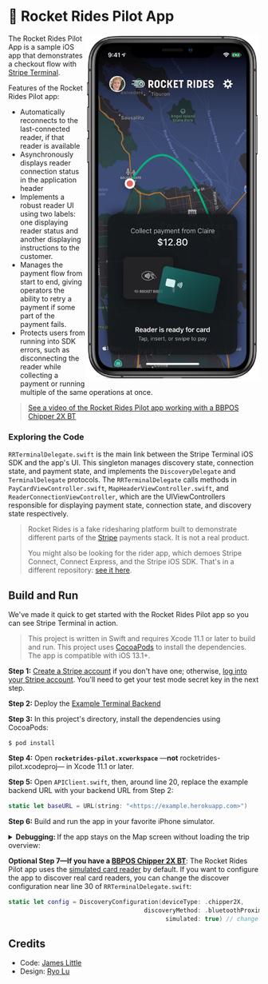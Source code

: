 
# 🚀 Rocket Rides Pilot App

<img src="https://raw.githubusercontent.com/jil-stripe/resources/master/rr-still.png" width="350" align="right" />

The Rocket Rides Pilot App is a sample iOS app that demonstrates a checkout flow with [Stripe Terminal](https://stripe.com/docs/terminal).

Features of the Rocket Rides Pilot app:

- Automatically reconnects to the last-connected reader, if that reader is available
- Asynchronously displays reader connection status in the application header
- Implements a robust reader UI using two labels: one displaying reader status and another displaying instructions to the customer.
- Manages the payment flow from start to end, giving operators the ability to retry a payment if some part of the payment fails.
- Protects users from running into SDK errors, such as disconnecting the reader while collecting a payment or running multiple of the same operations at once.

> [See a video of the Rocket Rides Pilot app working with a BBPOS Chipper 2X BT](https://drive.google.com/open?id=1uWTLair0A4S9yyXwBlLAvW-4IzSPo5fQ)

### Exploring the Code

`RRTerminalDelegate.swift` is the main link between the Stripe Terminal iOS SDK and the app's UI. This singleton manages discovery state, connection state, and payment state, and implements the `DiscoveryDelegate` and `TerminalDelegate` protocols. The `RRTerminalDelegate` calls methods in `PayCardViewController.swift`, `MapHeaderViewController.swift`, and `ReaderConnectionViewController`, which are the UIViewControllers responsible for displaying payment state, connection state, and discovery state respectively.

> Rocket Rides is a fake ridesharing platform built to demonstrate different parts of the [Stripe](https://stripe.com) payments stack. It is not a real product.
>
> You might also be looking for the rider app, which demoes Stripe Connect, Connect Express, and the Stripe iOS SDK. That's in a different repository: [see it here](https://github.com/stripe/stripe-connect-rocketrides).



## Build and Run

We've made it quick to get started with the Rocket Rides Pilot app so you can see Stripe Terminal in action.

> This project is written in Swift and requires Xcode 11.1 or later to build and run. This project uses [CocoaPods](https://guides.cocoapods.org/using/getting-started.html) to install the dependencies. The app is compatible with iOS 13.1+.

**Step 1:** [Create a Stripe account](https://dashboard.stripe.com/register?redirect=%2Fdashboard) if you don't have one; otherwise, [log into your Stripe account](https://dashboard.stripe.com/login?redirect=%2Fdashboard). You'll need to get your test mode secret key in the next step.

**Step 2:** Deploy the [Example Terminal Backend](https://github.com/stripe/example-terminal-backend)

**Step 3:** In this project's directory, install the dependencies using CocoaPods:

```
$ pod install
```

**Step 4:** Open **`rocketrides-pilot.xcworkspace`** —**not** rocketrides-pilot.xcodeproj— in Xcode 11.1 or later. 

**Step 5:** Open `APIClient.swift`, then, around line 20, replace the example backend URL with your backend URL from Step 2:

```swift
static let baseURL = URL(string: "<https://example.herokuapp.com>")
```

**Step 6:** Build and run the app in your favorite iPhone simulator. 

<details><summary><strong>Debugging: </strong>If the app stays on the Map screen without loading the trip overview:</summary>
The pilot app needs to be able to detect your current location in order to begin the ride. Sometimes the iOS simulator won't properly find a location, nor will it report that a location can't be found. If this happens, click on Debug &rarr; Location &rarr; Apple in the menu bar to force the simulator to locate itself.
</details>

**Optional Step 7—If you have a [BBPOS Chipper 2X BT](https://stripe.com/docs/terminal/readers/bbpos-chipper2xbt)**: The Rocket Rides Pilot app uses the [simulated card reader](https://stripe.com/docs/terminal/testing#simulated-reader) by default. If you want to configure the app to discover real card readers, you can change the discover configuration near line 30 of `RRTerminalDelegate.swift`:

```swift
static let config = DiscoveryConfiguration(deviceType: .chipper2X,
                                      discoveryMethod: .bluetoothProximity,
                                            simulated: true) // change to false!
```

## Credits

* Code: [James Little](https://twitter.com/jameslittle230)
* Design: [Ryo Lu](https://twitter.com/ryolu_)
